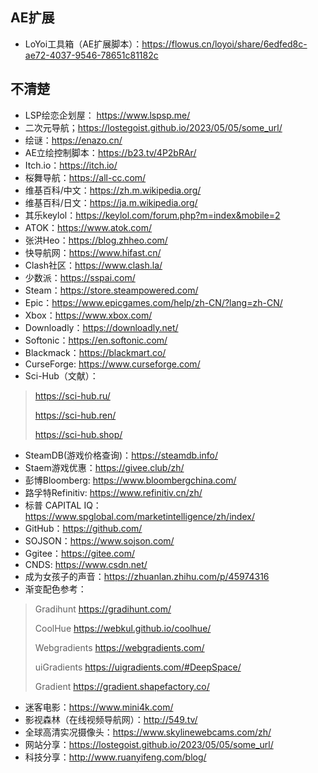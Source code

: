 ## AE扩展
+ LoYoi工具箱（AE扩展脚本）：https://flowus.cn/loyoi/share/6edfed8c-ae72-4037-9546-78651c81182c
## 不清楚
+ LSP绘恋企划屋： https://www.lspsp.me/
+ 二次元导航；https://lostegoist.github.io/2023/05/05/some_url/
+ 绘谜：https://enazo.cn/
+ AE立绘控制脚本：https://b23.tv/4P2bRAr/
+ Itch.io：https://itch.io/
+ 桜舞导航：https://all-cc.com/
+ 维基百科/中文：https://zh.m.wikipedia.org/
+ 维基百科/日文：https://ja.m.wikipedia.org/
+ 其乐keylol：https://keylol.com/forum.php?m=index&mobile=2
+ ATOK：https://www.atok.com/
+ 张洪Heo：https://blog.zhheo.com/
+ 快导航网：https://www.hifast.cn/
+ Clash社区：https://www.clash.la/
+ 少数派：https://sspai.com/
+ Steam：https://store.steampowered.com/
+ Epic：https://www.epicgames.com/help/zh-CN/?lang=zh-CN/
+ Xbox：https://www.xbox.com/
+ Downloadly：https://downloadly.net/
+ Softonic：https://en.softonic.com/
+ Blackmack：https://blackmart.co/
+ CurseForge: https://www.curseforge.com/
+ Sci-Hub（文献）：
> https://sci-hub.ru/
> 
> https://sci-hub.ren/
> 
> https://sci-hub.shop/
> 
+ SteamDB(游戏价格查询)：https://steamdb.info/
+ Staem游戏优惠：https://givee.club/zh/
+ 彭博Bloomberg: https://www.bloombergchina.com/
+ 路孚特Refinitiv: https://www.refinitiv.cn/zh/
+ 标普 CAPITAL IQ：https://www.spglobal.com/marketintelligence/zh/index/
+ GitHub：https://github.com/
+ SOJSON：https://www.sojson.com/
+ Ggitee：https://gitee.com/
+ CNDS: https://www.csdn.net/
+ 成为女孩子的声音：https://zhuanlan.zhihu.com/p/45974316
+ 渐变配色参考：
> Gradihunt https://gradihunt.com/
> 
> CoolHue https://webkul.github.io/coolhue/
> 
> Webgradients https://webgradients.com/
> 
> uiGradients https://uigradients.com/#DeepSpace/
> 
> Gradient https://gradient.shapefactory.co/
> 
+ 迷客电影：https://www.mini4k.com/
+ 影视森林（在线视频导航网）：http://549.tv/
+ 全球高清实况摄像头：https://www.skylinewebcams.com/zh/
+ 网站分享：https://lostegoist.github.io/2023/05/05/some_url/
+ 科技分享：http://www.ruanyifeng.com/blog/